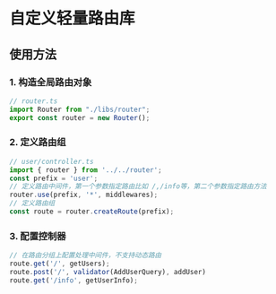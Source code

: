 # 自定义轻量路由库

## 使用方法

### 1. 构造全局路由对象

```ts
// router.ts
import Router from "./libs/router";
export const router = new Router();
```

### 2. 定义路由组

```ts
// user/controller.ts
import { router } from '../../router';
const prefix = 'user';
// 定义路由中间件，第一个参数指定路由比如 /,/info等，第二个参数指定路由方法
router.use(prefix, '*', middlewares);
// 定义路由组
const route = router.createRoute(prefix);
```

### 3. 配置控制器

```ts
// 在路由分组上配置处理中间件，不支持动态路由
route.get('/', getUsers);
route.post('/', validator(AddUserQuery), addUser)
route.get('/info', getUserInfo);
```